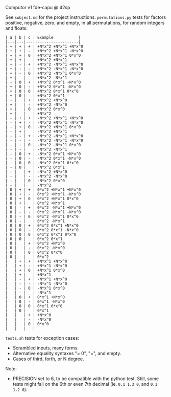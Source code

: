 Computor v1
fde-capu @ 42sp

See `subject.md` for the project instructions.
`permutations.py` tests for factors positive, negative, zero, and empty, in all permutations, for random integers and floats:
```
| a | b | c | Example           |
|---|---|---|-------------------|
| + | + | + | +N*x^2 +N*x^1 +N*x^0 
| + | + | - | +N*x^2 +N*x^1 -N*x^0 
| + | + | 0 | +N*x^2 +N*x^1 0*x^0 
| + | + |   | +N*x^2 +N*x^1 
| + | - | + | +N*x^2 -N*x^1 +N*x^0 
| + | - | - | +N*x^2 -N*x^1 -N*x^0 
| + | - | 0 | +N*x^2 -N*x^1 0*x^0 
| + | - |   | +N*x^2 -N*x^1 
| + | 0 | + | +N*x^2 0*x^1 +N*x^0 
| + | 0 | - | +N*x^2 0*x^1 -N*x^0 
| + | 0 | 0 | +N*x^2 0*x^1 0*x^0 
| + | 0 |   | +N*x^2 0*x^1 
| + |   | + | +N*x^2 +N*x^0 
| + |   | - | +N*x^2 -N*x^0 
| + |   | 0 | +N*x^2 0*x^0 
| + |   |   | +N*x^2 
| - | + | + | -N*x^2 +N*x^1 +N*x^0 
| - | + | - | -N*x^2 +N*x^1 -N*x^0 
| - | + | 0 | -N*x^2 +N*x^1 0*x^0 
| - | + |   | -N*x^2 +N*x^1 
| - | - | + | -N*x^2 -N*x^1 +N*x^0 
| - | - | - | -N*x^2 -N*x^1 -N*x^0 
| - | - | 0 | -N*x^2 -N*x^1 0*x^0 
| - | - |   | -N*x^2 -N*x^1 
| - | 0 | + | -N*x^2 0*x^1 +N*x^0 
| - | 0 | - | -N*x^2 0*x^1 -N*x^0 
| - | 0 | 0 | -N*x^2 0*x^1 0*x^0 
| - | 0 |   | -N*x^2 0*x^1 
| - |   | + | -N*x^2 +N*x^0 
| - |   | - | -N*x^2 -N*x^0 
| - |   | 0 | -N*x^2 0*x^0 
| - |   |   | -N*x^2 
| 0 | + | + | 0*x^2 +N*x^1 +N*x^0 
| 0 | + | - | 0*x^2 +N*x^1 -N*x^0 
| 0 | + | 0 | 0*x^2 +N*x^1 0*x^0 
| 0 | + |   | 0*x^2 +N*x^1 
| 0 | - | + | 0*x^2 -N*x^1 +N*x^0 
| 0 | - | - | 0*x^2 -N*x^1 -N*x^0 
| 0 | - | 0 | 0*x^2 -N*x^1 0*x^0 
| 0 | - |   | 0*x^2 -N*x^1 
| 0 | 0 | + | 0*x^2 0*x^1 +N*x^0 
| 0 | 0 | - | 0*x^2 0*x^1 -N*x^0 
| 0 | 0 | 0 | 0*x^2 0*x^1 0*x^0 
| 0 | 0 |   | 0*x^2 0*x^1 
| 0 |   | + | 0*x^2 +N*x^0 
| 0 |   | - | 0*x^2 -N*x^0 
| 0 |   | 0 | 0*x^2 0*x^0 
| 0 |   |   | 0*x^2 
|   | + | + | +N*x^1 +N*x^0 
|   | + | - | +N*x^1 -N*x^0 
|   | + | 0 | +N*x^1 0*x^0 
|   | + |   | +N*x^1 
|   | - | + | -N*x^1 +N*x^0 
|   | - | - | -N*x^1 -N*x^0 
|   | - | 0 | -N*x^1 0*x^0 
|   | - |   | -N*x^1 
|   | 0 | + | 0*x^1 +N*x^0 
|   | 0 | - | 0*x^1 -N*x^0 
|   | 0 | 0 | 0*x^1 0*x^0 
|   | 0 |   | 0*x^1 
|   |   | + | +N*x^0 
|   |   | - | -N*x^0 
|   |   | 0 | 0*x^0 
|   |   |   | 
```
`tests.sh` tests for exception cases:
- Scrambled inputs, many forms.
- Alternative equality syntaxes "= 0", "=", and empty.
- Cases of third, forth, or N degree.

Note:
- PRECISION set to 6, to be compatible with the python test.
  Still, some tests might fail on the 6th or even 7th decimal
  (ie. `0.1 1.3 0`, and `0.1 1.2 0`).
